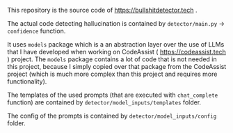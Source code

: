 This repository is the source code of https://bullshitdetector.tech .

The actual code detecting hallucination is contained by `detector/main.py` -> `confidence` function.

It uses `models` package which is a an abstraction layer over the use of LLMs that I have developed when working on CodeAssist ( https://codeassist.tech ) project. The `models` package contains a lot of code that is not needed in this project, because I simply copied over that package from the CodeAssist project (which is much more complex than this project and requires more functionality).

The templates of the used prompts (that are executed with `chat_complete` function) are contained by `detector/model_inputs/templates` folder.

The config of the prompts is contained by `detector/model_inputs/config` folder.